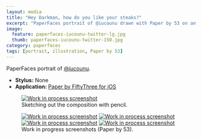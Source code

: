 ```yaml
---
layout: media
title: "Hey Darkman, how do you like your steaks?"
excerpt: "PaperFaces portrait of @iucounu drawn with Paper by 53 on an iPad."
image: 
  feature: paperfaces-iucounu-twitter-lg.jpg
  thumb: paperfaces-iucounu-twitter-150.jpg
category: paperfaces
tags: [portrait, illustration, Paper by 53]
---
```


PaperFaces portrait of <a href="http://twitter.com/iucounu">@iucounu</a>.

* **Stylus:** None
* **Application:** [Paper by FiftyThree for iOS](http://www.fiftythree.com/paper)

<figure>
	<a href="{{ site.url }}/images/paperfaces-iucounu-process-1-lg.jpg"><img src="{{ site.url }}/images/paperfaces-iucounu-process-1-750.jpg" alt="Work in process screenshot"></a>
	<figcaption>Sketching out the composition with pencil.</figcaption>
</figure>

<figure class="half">
	<a href="{{ site.url }}/images/paperfaces-iucounu-process-2-lg.jpg"><img src="{{ site.url }}/images/paperfaces-iucounu-process-2-600.jpg" alt="Work in process screenshot"></a>
	<a href="{{ site.url }}/images/paperfaces-iucounu-process-3-lg.jpg"><img src="{{ site.url }}/images/paperfaces-iucounu-process-3-600.jpg" alt="Work in process screenshot"></a>
	<a href="{{ site.url }}/images/paperfaces-iucounu-process-4-lg.jpg"><img src="{{ site.url }}/images/paperfaces-iucounu-process-4-600.jpg" alt="Work in process screenshot"></a>
	<a href="{{ site.url }}/images/paperfaces-iucounu-process-5-lg.jpg"><img src="{{ site.url }}/images/paperfaces-iucounu-process-5-600.jpg" alt="Work in process screenshot"></a>
	<figcaption>Work in progress screenshots (Paper by 53).</figcaption>
</figure>